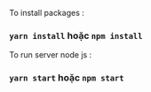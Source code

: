 To install packages :
### `yarn install` hoặc `npm install`
To run server node js :
### `yarn start` hoặc `npm start`

